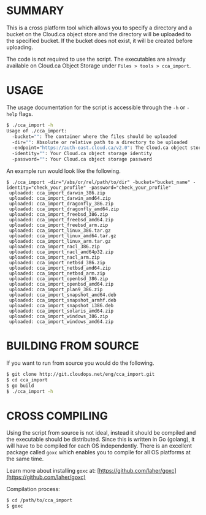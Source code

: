 
SUMMARY
=======

This is a cross platform tool which allows you to specify a directory and a bucket on the Cloud.ca object store and the directory will be uploaded to the specified bucket.  If the bucket does not exist, it will be created before uploading.

The code is not required to use the script.  The executables are already available on Cloud.ca Object Storage under `Files > tools > cca_import`.


USAGE
=====

The usage documentation for the script is accessible through the `-h` or `-help` flags.

``` bash
$ ./cca_import -h
Usage of ./cca_import:
  -bucket="": The container where the files should be uploaded
  -dir="": Absolute or relative path to a directory to be uploaded
  -endpoint="https://auth-east.cloud.ca/v2.0": The Cloud.ca object storage public url
  -identity="": Your Cloud.ca object storage identity
  -password="": Your Cloud.ca object storage password
```

An example run would look like the following.

```
$ ./cca_import -dir="/abs/or/rel/path/to/dir" -bucket="bucket_name" -identity="check_your_profile" -password="check_your_profile"
 uploaded: cca_import_darwin_386.zip
 uploaded: cca_import_darwin_amd64.zip
 uploaded: cca_import_dragonfly_386.zip
 uploaded: cca_import_dragonfly_amd64.zip
 uploaded: cca_import_freebsd_386.zip
 uploaded: cca_import_freebsd_amd64.zip
 uploaded: cca_import_freebsd_arm.zip
 uploaded: cca_import_linux_386.tar.gz
 uploaded: cca_import_linux_amd64.tar.gz
 uploaded: cca_import_linux_arm.tar.gz
 uploaded: cca_import_nacl_386.zip
 uploaded: cca_import_nacl_amd64p32.zip
 uploaded: cca_import_nacl_arm.zip
 uploaded: cca_import_netbsd_386.zip
 uploaded: cca_import_netbsd_amd64.zip
 uploaded: cca_import_netbsd_arm.zip
 uploaded: cca_import_openbsd_386.zip
 uploaded: cca_import_openbsd_amd64.zip
 uploaded: cca_import_plan9_386.zip
 uploaded: cca_import_snapshot_amd64.deb
 uploaded: cca_import_snapshot_armhf.deb
 uploaded: cca_import_snapshot_i386.deb
 uploaded: cca_import_solaris_amd64.zip
 uploaded: cca_import_windows_386.zip
 uploaded: cca_import_windows_amd64.zip
```


BUILDING FROM SOURCE
====================

If you want to run from source you would do the following.

``` bash
$ git clone http://git.cloudops.net/eng/cca_import.git
$ cd cca_import
$ go build
$ ./cca_import -h
```


CROSS COMPILING
===============

Using the script from source is not ideal, instead it should be compiled and the executable should be distributed.  Since this is written in Go (golang), it will have to be compiled for each OS independently.  There is an excellent package called `goxc` which enables you to compile for all OS platforms at the same time.

Learn more about installing `goxc` at: [https://github.com/laher/goxc](https://github.com/laher/goxc)

Compilation process:
``` bash
$ cd /path/to/cca_import
$ goxc
```


